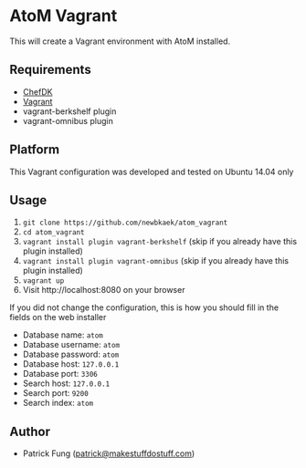 AtoM Vagrant
=============
This will create a Vagrant environment with AtoM installed.


Requirements
------------
* [ChefDK](https://downloads.chef.io/chef-dk/)
* [Vagrant](https://vagrantup.com)
* vagrant-berkshelf plugin
* vagrant-omnibus plugin

## Platform
This Vagrant configuration was developed and tested on Ubuntu 14.04 only

## Usage
1. `git clone https://github.com/newbkaek/atom_vagrant`
2. `cd atom_vagrant`
3. `vagrant install plugin vagrant-berkshelf` (skip if you already have this plugin installed)
4. `vagrant install plugin vagrant-omnibus` (skip if you already have this plugin installed)
5. `vagrant up`
6. Visit http://localhost:8080 on your browser

If you did not change the configuration, this is how you should fill in the fields on the web installer
* Database name: `atom`
* Database username: `atom`
* Database password: `atom`
* Database host: `127.0.0.1`
* Database port: `3306`
* Search host: `127.0.0.1`
* Search port: `9200`
* Search index: `atom`

## Author
* Patrick Fung (<patrick@makestuffdostuff.com>)